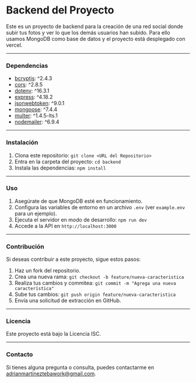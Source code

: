# Backend del Proyecto

Este es un proyecto de backend para la creación de una red social donde subir tus fotos y ver lo que los demás usuarios han subido.
Para ello usamos MongoDB como base de datos y el proyecto está desplegado con vercel.

---

### Dependencias

- [bcryptjs](https://www.npmjs.com/package/bcryptjs): ^2.4.3
- [cors](https://www.npmjs.com/package/cors): ^2.8.5
- [dotenv](https://www.npmjs.com/package/dotenv): ^16.3.1
- [express](https://www.npmjs.com/package/express): ^4.18.2
- [jsonwebtoken](https://www.npmjs.com/package/jsonwebtoken): ^9.0.1
- [mongoose](https://www.npmjs.com/package/mongoose): ^7.4.4
- [multer](https://www.npmjs.com/package/multer): ^1.4.5-lts.1
- [nodemailer](https://www.npmjs.com/package/nodemailer): ^6.9.4

---

### Instalación

1. Clona este repositorio: `git clone <URL del Repositorio>`
2. Entra en la carpeta del proyecto: `cd backend`
3. Instala las dependencias: `npm install`

---

### Uso

1. Asegúrate de que MongoDB esté en funcionamiento.
2. Configura las variables de entorno en un archivo `.env` (ver `example.env` para un ejemplo).
3. Ejecuta el servidor en modo de desarrollo: `npm run dev`
4. Accede a la API en `http://localhost:3000`

---

### Contribución

Si deseas contribuir a este proyecto, sigue estos pasos:

1. Haz un fork del repositorio.
2. Crea una nueva rama: `git checkout -b feature/nueva-caracteristica`
3. Realiza tus cambios y commitea: `git commit -m "Agrega una nueva característica"`
4. Sube tus cambios: `git push origin feature/nueva-caracteristica`
5. Envía una solicitud de extracción en GitHub.

---

### Licencia

Este proyecto está bajo la Licencia ISC.

---

### Contacto

Si tienes alguna pregunta o consulta, puedes contactarme en [adrianmartineztebawork@gmail.com](adrianmartineztebaWork@gmail.com).
